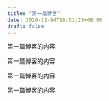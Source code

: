 ```yaml
---
title: "第一篇博客"
date: 2020-12-04T18:01:25+08:00
draft: false
---
```


第一篇博客的内容

第一篇博客的内容

第一篇博客的内容

第一篇博客的内容